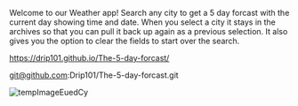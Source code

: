   Welcome to our Weather app! 
Search any city to get a 5 day forcast with the current day showing time and date.
When you select a city it stays in the archives so that you can pull it back up again as a previous selection. It also gives you the option to clear the fields to start over the search.

https://drip101.github.io/The-5-day-forcast/

git@github.com:Drip101/The-5-day-forcast.git

![tempImageEuedCy](https://user-images.githubusercontent.com/110777599/201493028-bdbe95dd-48bf-40f0-b127-c95b48c1a4d6.gif)


